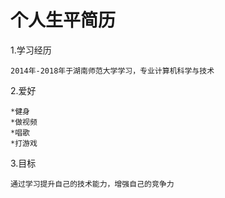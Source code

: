# 个人生平简历

1.学习经历

    2014年-2018年于湖南师范大学学习，专业计算机科学与技术
2.爱好

    *健身
    *做视频
    *唱歌
    *打游戏
3.目标

    通过学习提升自己的技术能力，增强自己的竞争力
